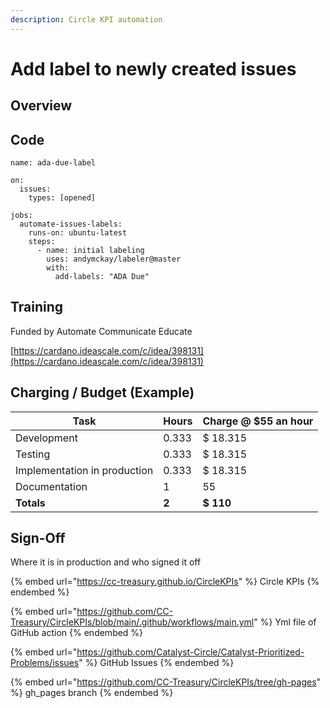 ```yaml
---
description: Circle KPI automation
---
```


# Add label to newly created issues

## Overview

## Code

```
name: ada-due-label

on:
  issues:
    types: [opened]

jobs:
  automate-issues-labels:
    runs-on: ubuntu-latest
    steps:
      - name: initial labeling
        uses: andymckay/labeler@master
        with:
          add-labels: "ADA Due"
```

## Training

Funded by Automate Communicate Educate

[https://cardano.ideascale.com/c/idea/398131](https://cardano.ideascale.com/c/idea/398131)

## Charging / Budget (Example)

| Task                         | Hours | Charge @ $55 an hour |
| ---------------------------- | ----- | -------------------- |
| Development                  | 0.333 | $ 18.315             |
| Testing                      | 0.333 | $ 18.315             |
| Implementation in production | 0.333 | $ 18.315             |
| Documentation                | 1     | 55                   |
| **Totals**                   | **2** | **$ 110**            |

## Sign-Off

Where it is in production and who signed it off

{% embed url="https://cc-treasury.github.io/CircleKPIs" %}
Circle KPIs
{% endembed %}

{% embed url="https://github.com/CC-Treasury/CircleKPIs/blob/main/.github/workflows/main.yml" %}
Yml file of GitHub action
{% endembed %}

{% embed url="https://github.com/Catalyst-Circle/Catalyst-Prioritized-Problems/issues" %}
GitHub Issues
{% endembed %}

{% embed url="https://github.com/CC-Treasury/CircleKPIs/tree/gh-pages" %}
gh\_pages branch
{% endembed %}
